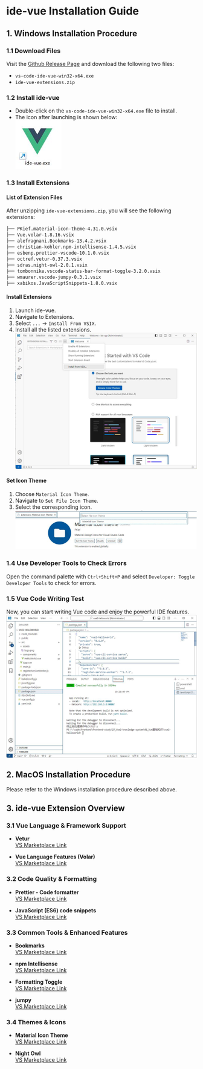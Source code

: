 # ide-vue Installation Guide

## 1. Windows Installation Procedure

### 1.1 Download Files
Visit the [Github Release Page](https://github.com/ppntai/vscode-ide/releases/) and download the following two files:
- `vs-code-ide-vue-win32-x64.exe`
- `ide-vue-extensions.zip`

### 1.2 Install ide-vue
- Double-click on the `vs-code-ide-vue-win32-x64.exe` file to install.
- The icon after launching is shown below:  
![IDE Vue Icon](/09_ide-vue/01_install_files/2.jpg)

### 1.3 Install Extensions

#### List of Extension Files
After unzipping `ide-vue-extensions.zip`, you will see the following extensions:
```
├── PKief.material-icon-theme-4.31.0.vsix
├── Vue.volar-1.8.16.vsix
├── alefragnani.Bookmarks-13.4.2.vsix
├── christian-kohler.npm-intellisense-1.4.5.vsix
├── esbenp.prettier-vscode-10.1.0.vsix
├── octref.vetur-0.37.3.vsix
├── sdras.night-owl-2.0.1.vsix
├── tombonnike.vscode-status-bar-format-toggle-3.2.0.vsix
├── wmaurer.vscode-jumpy-0.3.1.vsix
├── xabikos.JavaScriptSnippets-1.8.0.vsix
```

#### Install Extensions
1. Launch ide-vue.
2. Navigate to Extensions.
3. Select `...` → `Install From VSIX`.
4. Install all the listed extensions.  
![Extensions Installation Guide](/01_ide-cpp/01/1.jpg)

#### Set Icon Theme
1. Choose `Material Icon Theme`.
2. Navigate to `Set File Icon Theme`.
3. Select the corresponding icon.  
![Icon Selection](/02_ide-java/01/3.jpg)

### 1.4 Use Developer Tools to Check Errors
Open the command palette with `Ctrl+Shift+P` and select `Developer: Toggle Developer Tools` to check for errors.

### 1.5 Vue Code Writing Test
Now, you can start writing Vue code and enjoy the powerful IDE features.  
![Vue Code Test](/09_ide-vue/01_install_files/1.jpg)

## 2. MacOS Installation Procedure
Please refer to the Windows installation procedure described above.

## 3. ide-vue Extension Overview

### 3.1 Vue Language & Framework Support
- **Vetur**  
  [VS Marketplace Link](https://marketplace.visualstudio.com/items?itemName=octref.vetur)

- **Vue Language Features (Volar)**  
  [VS Marketplace Link](https://marketplace.visualstudio.com/items?itemName=Vue.volar)

### 3.2 Code Quality & Formatting
- **Prettier - Code formatter**  
  [VS Marketplace Link](https://marketplace.visualstudio.com/items?itemName=esbenp.prettier-vscode)

- **JavaScript (ES6) code snippets**  
  [VS Marketplace Link](https://marketplace.visualstudio.com/items?itemName=xabikos.JavaScriptSnippets)

### 3.3 Common Tools & Enhanced Features
- **Bookmarks**  
  [VS Marketplace Link](https://marketplace.visualstudio.com/items?itemName=alefragnani.Bookmarks)

- **npm Intellisense**  
  [VS Marketplace Link](https://marketplace.visualstudio.com/items?itemName=christian-kohler.npm-intellisense)

- **Formatting Toggle**  
  [VS Marketplace Link](https://marketplace.visualstudio.com/items?itemName=tombonnike.vscode-status-bar-format-toggle)

- **jumpy**  
  [VS Marketplace Link](https://marketplace.visualstudio.com/items?itemName=wmaurer.vscode-jumpy)

### 3.4 Themes & Icons
- **Material Icon Theme**  
  [VS Marketplace Link](https://marketplace.visualstudio.com/items?itemName=PKief.material-icon-theme)

- **Night Owl**  
  [VS Marketplace Link](https://marketplace.visualstudio.com/items?itemName=sdras.night-owl)